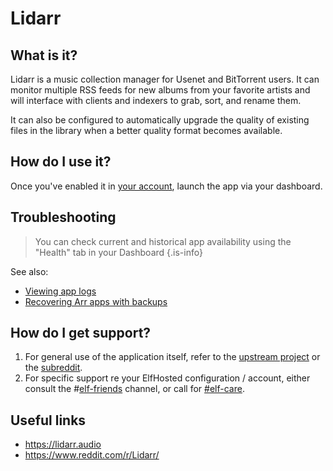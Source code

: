 # Lidarr

## What is it?

Lidarr is a music collection manager for Usenet and BitTorrent users. It can monitor multiple RSS feeds for new albums from your favorite artists and will interface with clients and indexers to grab, sort, and rename them. 

It can also be configured to automatically upgrade the quality of existing files in the library when a better quality format becomes available.

## How do I use it?

Once you've enabled it in [your account](https://elfhosted.com/tenant/apps/0), launch the app via your dashboard. 

## Troubleshooting

> You can check current and historical app availability using the "Health" tab in your Dashboard
{.is-info}

See also:

* [Viewing app logs](/Reference/Viewing_app_logs)
* [Recovering Arr apps with backups](/Reference/Recovering_Arr_apps_with_backups)
## How do I get support?

1. For general use of the application itself, refer to the [upstream project](https://lidarr.audio) or the [subreddit](https://www.reddit.com/r/Lidarr).
2. For specific support re your ElfHosted configuration / account, either consult the #[elf-friends](https://discord.com/channels/396055506072109067/1118645576884572303) channel, or call for [#elf-care](https://discord.com/channels/396055506072109067/1119478614287712337).

## Useful links

* https://lidarr.audio
* https://www.reddit.com/r/Lidarr/